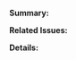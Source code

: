 **Summary:** <!-- Insert a short summary of what this pull request adds/fixes -->

**Related Issues:** <!-- Insert here the related Issue IDs -->

**Details:**

<!-- (Optional) Insert details about this pull request -->

